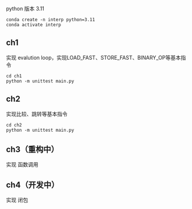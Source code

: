 python 版本 3.11

```
conda create -n interp python=3.11
conda activate interp
```

## ch1 
实现 evalution loop，实现LOAD_FAST、STORE_FAST、BINARY_OP等基本指令
```
cd ch1
python -m unittest main.py
```

## ch2 
实现比较、跳转等基本指令
```
cd ch2
python -m unittest main.py
```

## ch3（重构中）
实现 函数调用

## ch4（开发中）
实现 闭包